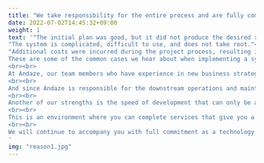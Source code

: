 ```yaml
---
title: "We take responsibility for the entire process and are fully committed to the success of your business."
date: 2022-07-02T14:45:32+09:00
weight: 1
text: '"The initial plan was good, but it did not produce the desired results."<br>
"The system is complicated, difficult to use, and does not take root."<br>
"Additional costs were incurred during the project process, resulting in huge costs."<br>
These are some of the common cases we hear about when implementing a system.
<br><br>
At Andaze, our team members who have experience in new business strategy work from the top-level consulting process, so your strategy will never end up as "Pie in the sky".
<br><br>
And since Andaze is responsible for the downstream operations and maintenance, we are able to grasp changes in the business in an ongoing manner.
<br><br>
Another of our strengths is the speed of development that can only be achieved by a venture company with a mindset of change.
<br><br>
This is an environment where you can complete services that give you a competitive advantage with global standard technology at a reasonable price.
<br><br>
We will continue to accompany you with full commitment as a technology partner.
'
img: "reason1.jpg"
---
```

